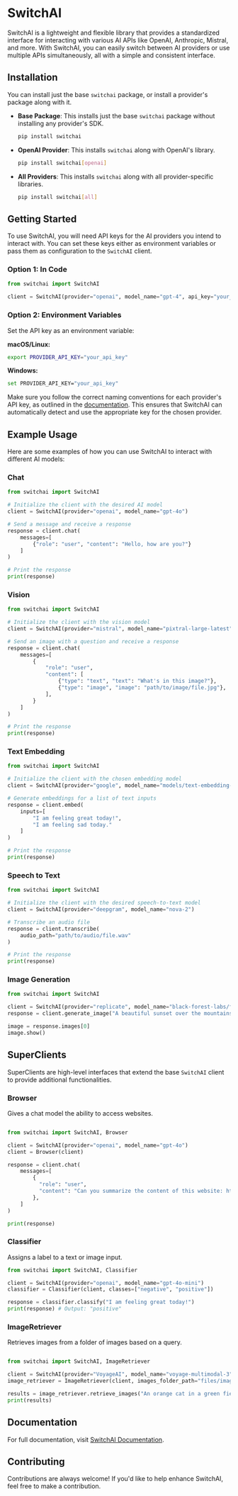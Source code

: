 # SwitchAI

SwitchAI is a lightweight and flexible library that provides a standardized interface for interacting with various AI
APIs like OpenAI, Anthropic, Mistral, and more. With SwitchAI, you can easily switch between AI providers or use
multiple APIs simultaneously, all with a simple and consistent interface.

## Installation

You can install just the base `switchai` package, or install a provider's package along with it.

- **Base Package**: This installs just the base `switchai` package without installing any provider's SDK.

  ```bash
  pip install switchai
  ```

- **OpenAI Provider**: This installs `switchai` along with OpenAI's library.

  ```bash
  pip install switchai[openai]
  ```

- **All Providers**: This installs `switchai` along with all provider-specific libraries.

  ```bash
  pip install switchai[all]
  ```

## Getting Started

To use SwitchAI, you will need API keys for the AI providers you intend to interact with. You can set these keys either
as environment variables or pass them as configuration to the `SwitchAI` client.

### Option 1: In Code

```python
from switchai import SwitchAI

client = SwitchAI(provider="openai", model_name="gpt-4", api_key="your_api_key")
```

### Option 2: Environment Variables

Set the API key as an environment variable:

**macOS/Linux:**

```bash
export PROVIDER_API_KEY="your_api_key"
```

**Windows:**

```bash
set PROVIDER_API_KEY="your_api_key"
```

Make sure you follow the correct naming conventions for each provider's API key, as outlined in
the [documentation](https://switchai.readthedocs.io/en/latest/api_keys.html). This ensures that SwitchAI can
automatically detect and use the appropriate key for the chosen provider.

## Example Usage

Here are some examples of how you can use SwitchAI to interact with different AI models:

### Chat

```python
from switchai import SwitchAI

# Initialize the client with the desired AI model
client = SwitchAI(provider="openai", model_name="gpt-4o")

# Send a message and receive a response
response = client.chat(
    messages=[
        {"role": "user", "content": "Hello, how are you?"}
    ]
)

# Print the response
print(response)
```

### Vision

```python
from switchai import SwitchAI

# Initialize the client with the vision model
client = SwitchAI(provider="mistral", model_name="pixtral-large-latest")

# Send an image with a question and receive a response
response = client.chat(
    messages=[
        {
            "role": "user",
            "content": [
                {"type": "text", "text": "What's in this image?"},
                {"type": "image", "image": "path/to/image/file.jpg"},
            ],
        }
    ]
)

# Print the response
print(response)
```

### Text Embedding

```python
from switchai import SwitchAI

# Initialize the client with the chosen embedding model
client = SwitchAI(provider="google", model_name="models/text-embedding-004")

# Generate embeddings for a list of text inputs
response = client.embed(
    inputs=[
        "I am feeling great today!",
        "I am feeling sad today."
    ]
)

# Print the response
print(response)
```

### Speech to Text

```python
from switchai import SwitchAI

# Initialize the client with the desired speech-to-text model
client = SwitchAI(provider="deepgram", model_name="nova-2")

# Transcribe an audio file
response = client.transcribe(
    audio_path="path/to/audio/file.wav"
)

# Print the response
print(response)
```

### Image Generation

```python
from switchai import SwitchAI

client = SwitchAI(provider="replicate", model_name="black-forest-labs/flux-schnell")
response = client.generate_image("A beautiful sunset over the mountains.")

image = response.images[0]
image.show()
```

## SuperClients

SuperClients are high-level interfaces that extend the base `SwitchAI` client to provide additional functionalities.

### Browser

Gives a chat model the ability to access websites.

```python

from switchai import SwitchAI, Browser

client = SwitchAI(provider="openai", model_name="gpt-4o")
client = Browser(client)

response = client.chat(
    messages=[
        {
          "role": "user", 
          "content": "Can you summarize the content of this website: https://example.com?"
        },
    ]
)

print(response)
```

### Classifier

Assigns a label to a text or image input.

```python
from switchai import SwitchAI, Classifier

client = SwitchAI(provider="openai", model_name="gpt-4o-mini")
classifier = Classifier(client, classes=["negative", "positive"])

response = classifier.classify("I am feeling great today!")
print(response) # Output: "positive"
```

### ImageRetriever

Retrieves images from a folder of images based on a query.

```python

from switchai import SwitchAI, ImageRetriever

client = SwitchAI(provider="VoyageAI", model_name="voyage-multimodal-3")
image_retriever = ImageRetriever(client, images_folder_path="files/images")

results = image_retriever.retrieve_images("An orange cat in a green field.")
print(results)
```

## Documentation

For full documentation, visit [SwitchAI Documentation](https://switchai.readthedocs.io/).

## Contributing

Contributions are always welcome! If you'd like to help enhance SwitchAI, feel free to make a contribution.
